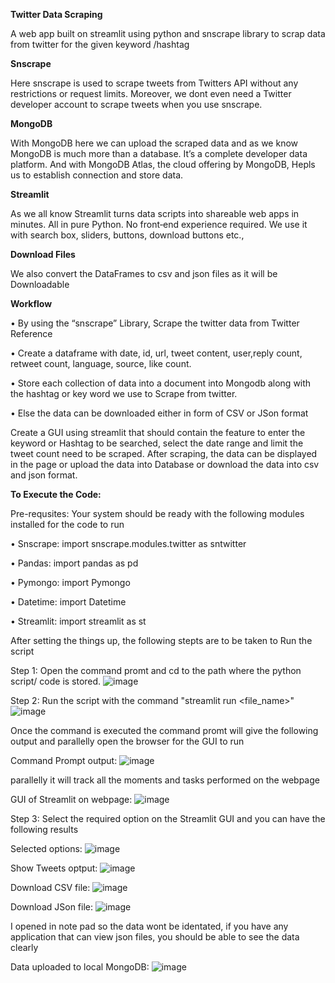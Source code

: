 **Twitter Data Scraping**

A web app built on streamlit using python and snscrape library to scrap data from twitter for the given keyword /hashtag

**Snscrape**

Here snscrape is used to scrape tweets from Twitters API without any restrictions or request limits. Moreover, we dont even need a Twitter developer account to scrape tweets when you use snscrape.

**MongoDB**

With MongoDB here we can upload the scraped data and as we know MongoDB is much more than a database. It’s a complete developer data platform. And with MongoDB Atlas, the cloud offering by MongoDB, Hepls us to establish connection and store data.

**Streamlit**

As we all know Streamlit turns data scripts into shareable web apps in minutes. All in pure Python. No front‑end experience required. We use it with search box, sliders, buttons, download buttons etc.,

**Download Files**

We also convert the DataFrames to csv and json files as it will be Downloadable

**Workflow**

• By using the “snscrape” Library, Scrape the twitter data from Twitter Reference

• Create a dataframe with date, id, url, tweet content, user,reply count, retweet count, language, source, like count.

• Store each collection of data into a document into Mongodb along with the hashtag or key word we use to Scrape from twitter.

• Else the data can be downloaded either in form of CSV or JSon format

Create a GUI using streamlit that should contain the feature to enter the keyword or Hashtag to be searched, select the date range and limit the tweet count need to be scraped. After scraping, the data can be displayed in the page or upload the data into Database or download the data into csv and json format.

**To Execute the Code:**

Pre-requsites: Your system should be ready with the following modules installed for the code to run 

•	Snscrape: import snscrape.modules.twitter as sntwitter

•	Pandas: import pandas as pd

•	Pymongo: import Pymongo

•	Datetime: import Datetime

•	Streamlit: import streamlit as st

After setting the things up, the following stepts are to be taken to Run the script

Step 1: Open the command promt and cd to the path where the python script/ code is stored.
![image](https://user-images.githubusercontent.com/35806558/230665962-be273dae-71c5-4906-9720-c6108758b9c5.png)

Step 2: Run the script with the command "streamlit run <file_name>"
![image](https://user-images.githubusercontent.com/35806558/230666067-8cc8a007-ce37-4061-a35c-061ed9b0b104.png)

Once the command is executed the command promt will give the following output and parallelly open the browser for the GUI to run 

Command Prompt output:
![image](https://user-images.githubusercontent.com/35806558/230666467-eb204b9c-8749-4e3a-bfda-17868943a374.png)

parallelly it will track all the moments and tasks performed on the webpage 

GUI of Streamlit on webpage:
![image](https://user-images.githubusercontent.com/35806558/230666631-a11f0fca-d7c8-43c4-bb48-e4d7adc0bdc8.png)

Step 3: Select the required option on the Streamlit GUI and you can have the following results

Selected options:
![image](https://user-images.githubusercontent.com/35806558/230667077-5e8aa7d3-77e2-4a98-ae6c-e0af22a92e68.png)

Show Tweets optput:
![image](https://user-images.githubusercontent.com/35806558/230667183-fdcfa1d7-1cbf-4d5f-947d-5bd1e7165348.png)

Download CSV file:
![image](https://user-images.githubusercontent.com/35806558/230667328-cc960c80-7d3b-4318-a15d-6bd31bd6a31d.png)

Download JSon file:
![image](https://user-images.githubusercontent.com/35806558/230667678-15537015-6cbb-44a9-a9cf-0f98ed952019.png)

I opened in note pad so the data wont be identated, if you have any application that can view json files, you should be able to see the data clearly

Data uploaded to local MongoDB:
![image](https://user-images.githubusercontent.com/35806558/230668128-f1f148ff-2701-41ec-ba9d-d9f643ee62ac.png)

